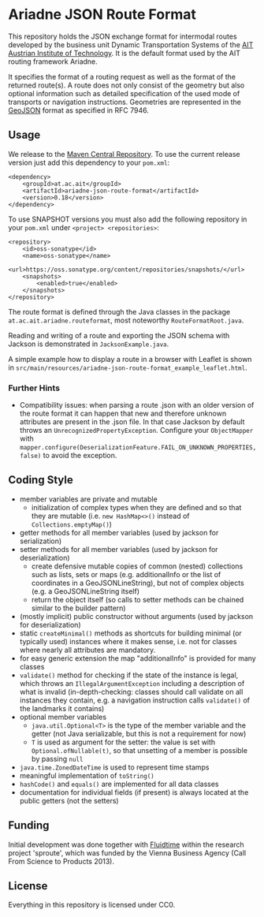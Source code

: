 # Ariadne JSON Route Format
This repository holds the JSON exchange format for intermodal routes developed by the business unit Dynamic Transportation Systems of the [AIT Austrian Institute of Technology](http://dts.ait.ac.at). It is the default format used by the AIT routing framework Ariadne.

It specifies the format of a routing request as well as the format of the returned route(s). A route does not only consist of the geometry but also optional information such as detailed specification of the used mode of transports or navigation instructions.
Geometries are represented in the [GeoJSON](http://geojson.org) format as specified in RFC 7946.

## Usage
We release to the [Maven Central Repository](https://search.maven.org).
To use the current release version just add this dependency to your `pom.xml`: 

	<dependency>
		<groupId>at.ac.ait</groupId>
		<artifactId>ariadne-json-route-format</artifactId>
		<version>0.18</version>
	</dependency>

To use SNAPSHOT versions you must also add the following repository in your `pom.xml` under `<project> <repositories>`:

	<repository>
	    <id>oss-sonatype</id>
	    <name>oss-sonatype</name>
	    <url>https://oss.sonatype.org/content/repositories/snapshots/</url>
	    <snapshots>
	        <enabled>true</enabled>
	    </snapshots>
	</repository> 

The route format is defined through the Java classes in the package `at.ac.ait.ariadne.routeformat`, most noteworthy `RouteFormatRoot.java`.

Reading and writing of a route and exporting the JSON schema with Jackson is demonstrated in `JacksonExample.java`.

A simple example how to display a route in a browser with Leaflet is shown in `src/main/resources/ariadne-json-route-format_example_leaflet.html`.

### Further Hints

- Compatibility issues: when parsing a route .json with an older version of the route format it can happen that new and therefore unknown attributes are present in the .json file. In that case Jackson by default throws an `UnrecognizedPropertyException`. Configure your `ObjectMapper` with `mapper.configure(DeserializationFeature.FAIL_ON_UNKNOWN_PROPERTIES, false)` to avoid the exception.

## Coding Style
- member variables are private and mutable
    - initialization of complex types when they are defined and so that they are mutable (i.e. `new HashMap<>()` instead of `Collections.emptyMap()`)
- getter methods for all member variables (used by jackson for serialization)
- setter methods for all member variables (used by jackson for deserialization)
    - create defensive mutable copies of common (nested) collections such as lists, sets or maps (e.g. additionalInfo or the list of coordinates in a GeoJSONLineString), but not of complex objects (e.g. a GeoJSONLineString itself)
    - return the object itself (so calls to setter methods can be chained similar to the builder pattern)
- (mostly implicit) public constructor without arguments (used by jackson for deserialization)
- static `createMinimal()` methods as shortcuts for building minimal (or typically used) instances where it makes sense, i.e. not for classes where nearly all attributes are mandatory.
- for easy generic extension the map "additionalInfo" is provided for many classes
- `validate()` method for checking if the state of the instance is legal, which throws an `IllegalArgumentException` including a description of what is invalid (in-depth-checking: classes should call validate on all instances they contain, e.g. a navigation instruction calls `validate()` of the landmarks it contains)
- optional member variables
    - `java.util.Optional<T>` is the type of the member variable and the getter (not Java serializable, but this is not a requirement for now)
    - `T` is used as argument for the setter: the value is set with `Optional.ofNullable(t)`, so that unsetting of a member is possible by passing `null`
- `java.time.ZonedDateTime` is used to represent time stamps
- meaningful implementation of `toString()`
- `hashCode()` and `equals()` are implemented for all data classes
- documentation for individual fields (if present) is always located at the public getters (not the setters)

## Funding
Initial development was done together with [Fluidtime](http://www.fluidtime.com) within the research project 'sproute', which was funded by the Vienna Business Agency (Call From Science to Products 2013).

## License
Everything in this repository is licensed under CC0.